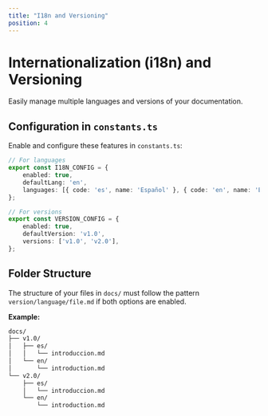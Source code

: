 ```yaml
---
title: "I18n and Versioning"
position: 4
---
```


# Internationalization (i18n) and Versioning

Easily manage multiple languages and versions of your documentation.

## Configuration in `constants.ts`

Enable and configure these features in `constants.ts`:

```typescript
// For languages
export const I18N_CONFIG = {
    enabled: true,
    defaultLang: 'en',
    languages: [{ code: 'es', name: 'Español' }, { code: 'en', name: 'English' }],
};

// For versions
export const VERSION_CONFIG = {
    enabled: true,
    defaultVersion: 'v1.0',
    versions: ['v1.0', 'v2.0'],
};
```

## Folder Structure

The structure of your files in `docs/` must follow the pattern `version/language/file.md` if both options are enabled.

**Example:**
```bash
docs/
├── v1.0/
│   ├── es/
│   │   └── introduccion.md
│   └── en/
│       └── introduction.md
└── v2.0/
    ├── es/
    │   └── introduccion.md
    └── en/
        └── introduction.md
```
